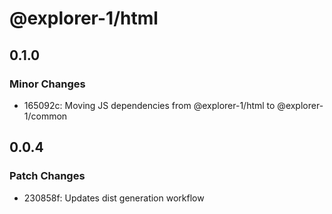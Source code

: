 # @explorer-1/html

## 0.1.0

### Minor Changes

- 165092c: Moving JS dependencies from @explorer-1/html to @explorer-1/common

## 0.0.4

### Patch Changes

- 230858f: Updates dist generation workflow
